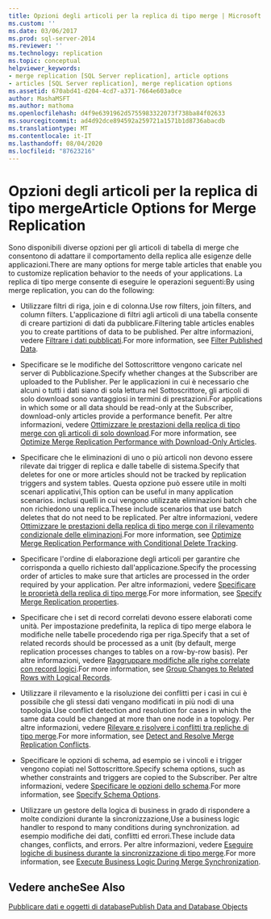 ```yaml
---
title: Opzioni degli articoli per la replica di tipo merge | Microsoft Docs
ms.custom: ''
ms.date: 03/06/2017
ms.prod: sql-server-2014
ms.reviewer: ''
ms.technology: replication
ms.topic: conceptual
helpviewer_keywords:
- merge replication [SQL Server replication], article options
- articles [SQL Server replication], merge replication options
ms.assetid: 670abd41-d204-4cd7-a371-7664e603a0ce
author: MashaMSFT
ms.author: mathoma
ms.openlocfilehash: d4f9e6391962d5755983322073f738ba84f02633
ms.sourcegitcommit: ad4d92dce894592a259721a1571b1d8736abacdb
ms.translationtype: MT
ms.contentlocale: it-IT
ms.lasthandoff: 08/04/2020
ms.locfileid: "87623216"
---
```

# <a name="article-options-for-merge-replication"></a><span data-ttu-id="3b83e-102">Opzioni degli articoli per la replica di tipo merge</span><span class="sxs-lookup"><span data-stu-id="3b83e-102">Article Options for Merge Replication</span></span>
  <span data-ttu-id="3b83e-103">Sono disponibili diverse opzioni per gli articoli di tabella di merge che consentono di adattare il comportamento della replica alle esigenze delle applicazioni.</span><span class="sxs-lookup"><span data-stu-id="3b83e-103">There are many options for merge table articles that enable you to customize replication behavior to the needs of your applications.</span></span> <span data-ttu-id="3b83e-104">La replica di tipo merge consente di eseguire le operazioni seguenti:</span><span class="sxs-lookup"><span data-stu-id="3b83e-104">By using merge replication, you can do the following:</span></span>  
  
-   <span data-ttu-id="3b83e-105">Utilizzare filtri di riga, join e di colonna.</span><span class="sxs-lookup"><span data-stu-id="3b83e-105">Use row filters, join filters, and column filters.</span></span> <span data-ttu-id="3b83e-106">L'applicazione di filtri agli articoli di una tabella consente di creare partizioni di dati da pubblicare.</span><span class="sxs-lookup"><span data-stu-id="3b83e-106">Filtering table articles enables you to create partitions of data to be published.</span></span> <span data-ttu-id="3b83e-107">Per altre informazioni, vedere [Filtrare i dati pubblicati](../publish/filter-published-data.md).</span><span class="sxs-lookup"><span data-stu-id="3b83e-107">For more information, see [Filter Published Data](../publish/filter-published-data.md).</span></span>  
  
-   <span data-ttu-id="3b83e-108">Specificare se le modifiche del Sottoscrittore vengono caricate nel server di Pubblicazione.</span><span class="sxs-lookup"><span data-stu-id="3b83e-108">Specify whether changes at the Subscriber are uploaded to the Publisher.</span></span> <span data-ttu-id="3b83e-109">Per le applicazioni in cui è necessario che alcuni o tutti i dati siano di sola lettura nel Sottoscrittore, gli articoli di solo download sono vantaggiosi in termini di prestazioni.</span><span class="sxs-lookup"><span data-stu-id="3b83e-109">For applications in which some or all data should be read-only at the Subscriber, download-only articles provide a performance benefit.</span></span> <span data-ttu-id="3b83e-110">Per altre informazioni, vedere [Ottimizzare le prestazioni della replica di tipo merge con gli articoli di solo download](optimize-merge-replication-performance-with-download-only-articles.md).</span><span class="sxs-lookup"><span data-stu-id="3b83e-110">For more information, see [Optimize Merge Replication Performance with Download-Only Articles](optimize-merge-replication-performance-with-download-only-articles.md).</span></span>  
  
-   <span data-ttu-id="3b83e-111">Specificare che le eliminazioni di uno o più articoli non devono essere rilevate dai trigger di replica e dalle tabelle di sistema.</span><span class="sxs-lookup"><span data-stu-id="3b83e-111">Specify that deletes for one or more articles should not be tracked by replication triggers and system tables.</span></span> <span data-ttu-id="3b83e-112">Questa opzione può essere utile in molti scenari applicativi,</span><span class="sxs-lookup"><span data-stu-id="3b83e-112">This option can be useful in many application scenarios.</span></span> <span data-ttu-id="3b83e-113">inclusi quelli in cui vengono utilizzate eliminazioni batch che non richiedono una replica.</span><span class="sxs-lookup"><span data-stu-id="3b83e-113">These include scenarios that use batch deletes that do not need to be replicated.</span></span> <span data-ttu-id="3b83e-114">Per altre informazioni, vedere [Ottimizzare le prestazioni della replica di tipo merge con il rilevamento condizionale delle eliminazioni](optimize-merge-replication-performance-with-conditional-delete-tracking.md).</span><span class="sxs-lookup"><span data-stu-id="3b83e-114">For more information, see [Optimize Merge Replication Performance with Conditional Delete Tracking](optimize-merge-replication-performance-with-conditional-delete-tracking.md).</span></span>  
  
-   <span data-ttu-id="3b83e-115">Specificare l'ordine di elaborazione degli articoli per garantire che corrisponda a quello richiesto dall'applicazione.</span><span class="sxs-lookup"><span data-stu-id="3b83e-115">Specify the processing order of articles to make sure that articles are processed in the order required by your application.</span></span> <span data-ttu-id="3b83e-116">Per altre informazioni, vedere [Specificare le proprietà della replica di tipo merge](../publish/specify-merge-replication-properties.md).</span><span class="sxs-lookup"><span data-stu-id="3b83e-116">For more information, see [Specify Merge Replication properties](../publish/specify-merge-replication-properties.md).</span></span>  
  
-   <span data-ttu-id="3b83e-117">Specificare che i set di record correlati devono essere elaborati come unità. Per impostazione predefinita, la replica di tipo merge elabora le modifiche nelle tabelle procedendo riga per riga.</span><span class="sxs-lookup"><span data-stu-id="3b83e-117">Specify that a set of related records should be processed as a unit (by default, merge replication processes changes to tables on a row-by-row basis).</span></span> <span data-ttu-id="3b83e-118">Per altre informazioni, vedere [Raggruppare modifiche alle righe correlate con record logici](group-changes-to-related-rows-with-logical-records.md).</span><span class="sxs-lookup"><span data-stu-id="3b83e-118">For more information, see [Group Changes to Related Rows with Logical Records](group-changes-to-related-rows-with-logical-records.md).</span></span>  
  
-   <span data-ttu-id="3b83e-119">Utilizzare il rilevamento e la risoluzione dei conflitti per i casi in cui è possibile che gli stessi dati vengano modificati in più nodi di una topologia.</span><span class="sxs-lookup"><span data-stu-id="3b83e-119">Use conflict detection and resolution for cases in which the same data could be changed at more than one node in a topology.</span></span> <span data-ttu-id="3b83e-120">Per altre informazioni, vedere [Rilevare e risolvere i conflitti tra repliche di tipo merge](advanced-merge-replication-conflict-detection-and-resolution.md).</span><span class="sxs-lookup"><span data-stu-id="3b83e-120">For more information, see [Detect and Resolve Merge Replication Conflicts](advanced-merge-replication-conflict-detection-and-resolution.md).</span></span>  
  
-   <span data-ttu-id="3b83e-121">Specificare le opzioni di schema, ad esempio se i vincoli e i trigger vengono copiati nel Sottoscrittore.</span><span class="sxs-lookup"><span data-stu-id="3b83e-121">Specify schema options, such as whether constraints and triggers are copied to the Subscriber.</span></span> <span data-ttu-id="3b83e-122">Per altre informazioni, vedere [Specificare le opzioni dello schema](../publish/specify-schema-options.md).</span><span class="sxs-lookup"><span data-stu-id="3b83e-122">For more information, see [Specify Schema Options](../publish/specify-schema-options.md).</span></span>  
  
-   <span data-ttu-id="3b83e-123">Utilizzare un gestore della logica di business in grado di rispondere a molte condizioni durante la sincronizzazione,</span><span class="sxs-lookup"><span data-stu-id="3b83e-123">Use a business logic handler to respond to many conditions during synchronization.</span></span> <span data-ttu-id="3b83e-124">ad esempio modifiche dei dati, conflitti ed errori.</span><span class="sxs-lookup"><span data-stu-id="3b83e-124">These include data changes, conflicts, and errors.</span></span> <span data-ttu-id="3b83e-125">Per altre informazioni, vedere [Eseguire logiche di business durante la sincronizzazione di tipo merge](execute-business-logic-during-merge-synchronization.md).</span><span class="sxs-lookup"><span data-stu-id="3b83e-125">For more information, see [Execute Business Logic During Merge Synchronization](execute-business-logic-during-merge-synchronization.md).</span></span>  
  
## <a name="see-also"></a><span data-ttu-id="3b83e-126">Vedere anche</span><span class="sxs-lookup"><span data-stu-id="3b83e-126">See Also</span></span>  
 [<span data-ttu-id="3b83e-127">Pubblicare dati e oggetti di database</span><span class="sxs-lookup"><span data-stu-id="3b83e-127">Publish Data and Database Objects</span></span>](../publish/publish-data-and-database-objects.md)  
  
  
